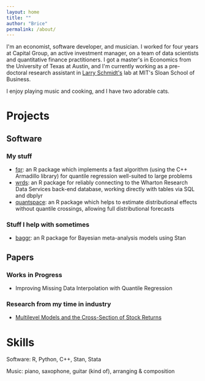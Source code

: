 ```yaml
---
layout: home
title: ""
author: "Brice"
permalink: /about/
---
```


I'm an economist, software developer, and musician. I worked for four years at Capital Group, an active investment manager, on a team of data scientists and quantitative finance practitioners. I got a master's in Economics from the University of Texas at Austin, and I'm currently working as a pre-doctoral research assistant in [Larry Schmidt's](https://sites.google.com/site/lawrencedwschmidt/home) lab at MIT's Sloan School of Business.

I enjoy playing music and cooking, and I have two adorable cats.

# Projects

## Software

### My stuff
- [fqr](https://github.com/be-green/fqr): an R package which implements a fast algorithm (using the C++ Armadillo library) for quantile regression well-suited to large problems
- [wrds](https://github.com/be-green/wrds): an R package for reliably connecting to the  Wharton Research Data Services back-end database, working directly with tables via SQL and dbplyr
- [quantspace](https://github.com/be-green/quantspace): an R package which helps to estimate distributional effects without quantile crossings, allowing full distributional forecasts

### Stuff I help with sometimes
- [baggr](https://github.com/wweicek/baggr): an R package for Bayesian meta-analysis models using Stan

## Papers

### Works in Progress
- Improving Missing Data Interpolation with Quantile Regression

### Research from my time in industry 
- [Multilevel Models and the Cross-Section of Stock Returns](https://papers.ssrn.com/sol3/papers.cfm?abstract_id=3411358)

# Skills

Software: R, Python, C++, Stan, Stata

Music: piano, saxophone, guitar (kind of), arranging & composition
